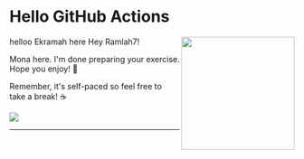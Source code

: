 # Hello GitHub Actions

<img src="https://octodex.github.com/images/Professortocat_v2.png" align="right" height="200px" />
helloo Ekramah here
Hey Ramlah7!

Mona here. I'm done preparing your exercise. Hope you enjoy! 💚

Remember, it's self-paced so feel free to take a break! ☕️

[![](https://img.shields.io/badge/Go%20to%20Exercise-%E2%86%92-1f883d?style=for-the-badge&logo=github&labelColor=197935)](https://github.com/Ramlah7/skills-hello-github-actions/issues/1)

---

